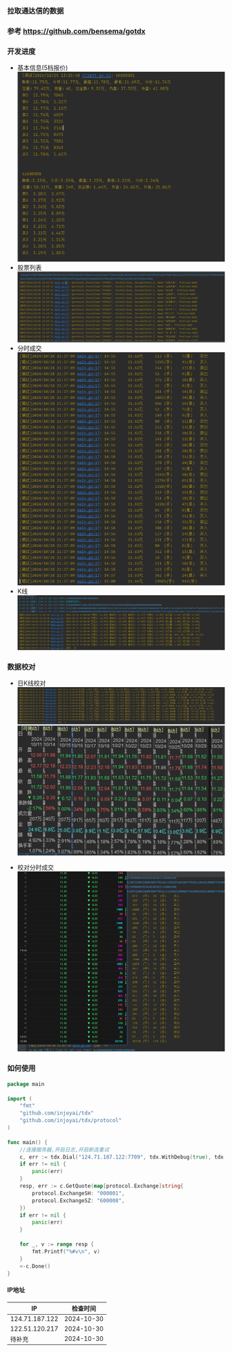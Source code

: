 ### 拉取通达信的数据

### 参考 https://github.com/bensema/gotdx

### 开发进度

* 基本信息(5档报价)
  ![](docs/plan20241025.png)
* 股票列表
  ![](docs/plan20241028-1.png)
* 分时成交
  ![](docs/plan20241028-2.png)
* K线
  ![](docs/plan20241029.png)

### 数据校对

* 日K线校对
![](docs/check_kline.png) 
![](docs/check_kline_right.png)

* 校对分时成交
![](docs/check_trade.png)



### 如何使用

```go
package main

import (
	"fmt"
	"github.com/injoyai/tdx"
	"github.com/injoyai/tdx/protocol"
)

func main() {
	//连接服务器,开启日志,开启断连重试
	c, err := tdx.Dial("124.71.187.122:7709", tdx.WithDebug(true), tdx.WithRedial(true))
	if err != nil {
		panic(err)
	}
	resp, err := c.GetQuote(map[protocol.Exchange]string{
		protocol.ExchangeSH: "000001",
		protocol.ExchangeSZ: "600008",
	})
	if err != nil {
		panic(err)
	}

	for _, v := range resp {
		fmt.Printf("%#v\n", v)
	}
	<-c.Done()
}

```

#### IP地址

| IP             | 检查时间       |
|----------------|------------|
| 124.71.187.122 | 2024-10-30 |
| 122.51.120.217 | 2024-10-30 |
| 待补充            | 2024-10-30 |



